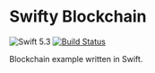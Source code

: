 # Swifty Blockchain

![Swift 5.3](https://img.shields.io/badge/Swift-5.3-orange.svg)
[![Build Status](https://travis-ci.com/albinekcom/swifty-blockchain.svg?branch=master)](https://travis-ci.com/albinekcom/swifty-blockchain)

Blockchain example written in Swift.

